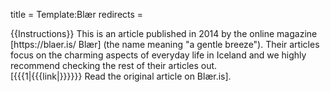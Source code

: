 title = Template:Blær
redirects =
>>>>

<div class="instructions-header">
{{Instructions}}
This is an article published in 2014 by the online magazine [https://blaer.is/ Blær] (the name meaning "a gentle breeze"). Their articles focus on the charming aspects of everyday life in Iceland and we highly recommend checking the rest of their articles out.<br/>
[{{{1|{{{link|}}}}}} Read the original article on Blær.is].
</div>